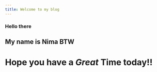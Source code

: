 ```yaml
---
title: Welcome to my blog
---
```


### Hello there

## My name is Nima BTW

# Hope you have a *Great* Time today!!
